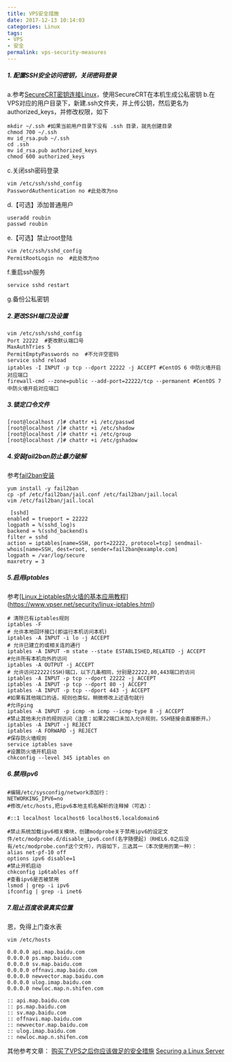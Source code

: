 ```yaml
---
title: VPS安全措施
date: 2017-12-13 10:14:03
categories: Linux
tags:
- VPS
- 安全
permalink: vps-security-measures
---
```

##### 1. 配置SSH安全访问密钥，关闭密码登录
a.参考[SecureCRT密钥连接Linux](http://edges.blog.51cto.com/705035/581346/)，使用SecureCRT在本机生成公私密钥
b.在VPS对应的用户目录下，新建.ssh文件夹，并上传公钥，然后更名为authorized_keys，并修改权限，如下<!--more-->
```
mkdir ~/.ssh #如果当前用户目录下没有 .ssh 目录，就先创建目录
chmod 700 ~/.ssh
mv id_rsa.pub ~/.ssh
cd .ssh
mv id_rsa.pub authorized_keys
chmod 600 authorized_keys
```
c.关闭ssh密码登录
```
vim /etc/ssh/sshd_config
PasswordAuthentication no #此处改为no
```
d.【可选】添加普通用户
```
useradd roubin
passwd roubin
```
e.【可选】禁止root登陆
```
vim /etc/ssh/sshd_config
PermitRootLogin no  #此处改为no
```
f.重启ssh服务
```
service sshd restart
```
g.备份公私密钥

##### 2.更改SSH端口及设置
```
vim /etc/ssh/sshd_config
Port 22222  #更改默认端口号
MaxAuthTries 5
PermitEmptyPasswords no  #不允许空密码
service sshd reload
iptables -I INPUT -p tcp --dport 22222 -j ACCEPT #CentOS 6 中防火墙开启对应端口
firewall-cmd --zone=public --add-port=22222/tcp --permanent #CentOS 7 中防火墙开启对应端口
```
##### 3.锁定口令文件
```
[root@localhost /]# chattr +i /etc/passwd
[root@localhost /]# chattr +i /etc/shadow
[root@localhost /]# chattr +i /etc/group
[root@localhost /]# chattr +i /etc/gshadow
```
##### 4.安装fail2ban防止暴力破解
参考[fail2ban安装](https://www.digitalocean.com/community/tutorials/how-to-protect-ssh-with-fail2ban-on-centos-6)
```
yum install -y fail2ban
cp -pf /etc/fail2ban/jail.conf /etc/fail2ban/jail.local
vim /etc/fail2ban/jail.local

 [sshd]
enabled = trueport = 22222
logpath = %(sshd_log)s
backend = %(sshd_backend)s
filter = sshd
action = iptables[name=SSH, port=22222, protocol=tcp] sendmail-whois[name=SSH, dest=root, sender=fail2ban@example.com]
logpath = /var/log/secure
maxretry = 3
```

##### 5.启用iptables
参考[[Linux上iptables防火墙的基本应用教程](https://www.vpser.net/security/linux-iptables.html)](https://www.vpser.net/security/linux-iptables.html)
```
# 清除已有iptables规则
iptables -F
# 允许本地回环接口(即运行本机访问本机)
iptables -A INPUT -i lo -j ACCEPT
# 允许已建立的或相关连的通行
iptables -A INPUT -m state --state ESTABLISHED,RELATED -j ACCEPT
#允许所有本机向外的访问
iptables -A OUTPUT -j ACCEPT
# 允许访问22222(SSH)端口，以下几条相同，分别是22222,80,443端口的访问
iptables -A INPUT -p tcp --dport 22222 -j ACCEPT
iptables -A INPUT -p tcp --dport 80 -j ACCEPT
iptables -A INPUT -p tcp --dport 443 -j ACCEPT
#如果有其他端口的话，规则也类似，稍微修改上述语句就行
#允许ping
iptables -A INPUT -p icmp -m icmp --icmp-type 8 -j ACCEPT
#禁止其他未允许的规则访问（注意：如果22端口未加入允许规则，SSH链接会直接断开。）
iptables -A INPUT -j REJECT 
iptables -A FORWARD -j REJECT
#保存防火墙规则
service iptables save
#设置防火墙开机启动
chkconfig --level 345 iptables on
```

##### 6.禁用ipv6
```
#编辑/etc/sysconfig/network添加行：
NETWORKING_IPV6=no
#修改/etc/hosts,把ipv6本地主机名解析的注释掉（可选）：

#::1 localhost localhost6 localhost6.localdomain6

#禁止系统加载ipv6相关模块，创建modprobe关于禁用ipv6的设定文件/etc/modprobe.d/disable_ipv6.conf(名字随便起)（RHEL6.0之后没有/etc/modprobe.conf这个文件），内容如下，三选其一（本次使用的第一种）：
alias net-pf-10 off
options ipv6 disable=1
#禁止开机启动
chkconfig ip6tables off
#查看ipv6是否被禁用
lsmod | grep -i ipv6
ifconfig | grep -i inet6
```
##### 7.阻止百度收录真实位置
恩，免得上门查水表
```
vim /etc/hosts

0.0.0.0 api.map.baidu.com
0.0.0.0 ps.map.baidu.com
0.0.0.0 sv.map.baidu.com
0.0.0.0 offnavi.map.baidu.com
0.0.0.0 newvector.map.baidu.com
0.0.0.0 ulog.imap.baidu.com
0.0.0.0 newloc.map.n.shifen.com

:: api.map.baidu.com
:: ps.map.baidu.com
:: sv.map.baidu.com
:: offnavi.map.baidu.com
:: newvector.map.baidu.com
:: ulog.imap.baidu.com
:: newloc.map.n.shifen.com
```

其他参考文章：
[购买了VPS之后你应该做足的安全措施](https://www.logcg.com/archives/884.html)
[Securing a Linux Server](http://spenserj.com/blog/2013/07/15/securing-a-linux-server/)
